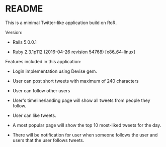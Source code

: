 # README

This is a minimal Twitter-like application build on RoR.

Version:

* Rails 5.0.0.1

* Ruby 2.3.1p112 (2016-04-26 revision 54768) [x86_64-linux]


Features included in this application:

* Login implementation using Devise gem.

* User can post short tweets with maximum of 240 characters

* User can follow other users

* User's timeline/landing page will show all tweets from people they follow.

* User can like tweets.

* A most popular page will show the top 10 most-liked tweets for the day.

* There will be notification for user when someone follows the user and users that the user follows tweets.
